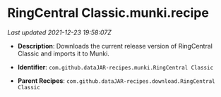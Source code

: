 # RingCentral Classic.munki.recipe

_Last updated 2021-12-23 19:58:07Z_

- **Description**: Downloads the current release version of RingCentral Classic and imports it to Munki.

- **Identifier**: `com.github.dataJAR-recipes.munki.RingCentral Classic`

- **Parent Recipes**: `com.github.dataJAR-recipes.download.RingCentral Classic`